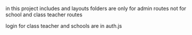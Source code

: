 in this project includes and layouts folders are only for admin routes not for school and class teacher routes

login for class teacher and schools are in auth.js

